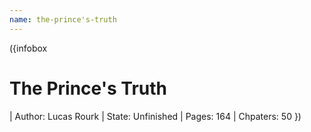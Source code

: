```yaml
---
name: the-prince's-truth
---
```


<NoteBlock
  label="This page is currently unfinished and is in development."
  text="Please be patient while we get it set up."
  type="warning"
/>

({infobox
# The Prince's Truth
| Author: Lucas Rourk
| State: Unfinished
| Pages: 164
| Chpaters: 50
})